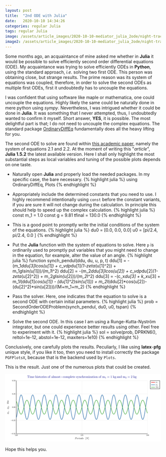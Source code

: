 ```yaml
---
layout: post
title:  "2nd ODE with Julia"
date:   2020-10-10 14:34:26
categories: regular Julia
tags: regular Julia
image: /assets/article_images/2020-10-10-mediator_julia_2ode/night-track.JPG
image2: /assets/article_images/2020-10-10-mediator_julia_2ode/night-track-mobile.JPG
---
```

Some months ago, an acquaintance of mine asked me whether in **Julia** it would be possible to solve efficiently second order differential equations (ODE). My acquaintance was trying to solve efficiently ODEs in **Python**, using the standard approach, *i.e.* solving two first ODE. This person was obtaining close, but strange results. The prime reason was its system of equations was coupled, therefore, in order to solve the second ODEs as multiple first ODEs, first it undoubtedly has to uncouple the equations.

I was confident that using software like maple or mathematica, one could uncouple the equations. Highly likely the same could be naturally done in mere python using *sympy*. Nevertheless, I was intrigued whether it could be done in **Julia**. It was something that I never attempted, thus, I undoubtedly wanted to confirm it myself. Short answer, **YES**, it is possible. The most delightful part is that; I do not need to uncouple the complex equations. The standard package [OrdinaryDiffEq][1ODE] fundamentally does all the heavy lifting for you.

The second ODE to solve are found within [this academic paper][paper], namely the system of equations 2.1 and 2.2. At the moment of writing this "*article*", **Julia 1.5.2** the latest available version. Here I shall only highlight the most substantial steps as local variables and tuning of the possible plots depends on one taste.

- Naturally open **Julia** and properly load the needed packages. In my specific case, the bare necessary.
{% highlight julia %}
using OrdinaryDiffEq, Plots
{% endhighlight %}

- Appropriately include the determined constants that you need to use. I highly recommend intentionally using `const` before the constant variants, if you are sure it will not change during the calculation. In principle this should help to speed up the complex calculation.
{% highlight julia %}
const m_1 = 1.0
const g = 9.81
tfinal = 130.0
{% endhighlight %}

- This is a good point to promptly write the initial conditions of the system of the equations.
{% highlight julia %}
du0 = [0.0, 0.0, 0.0]
u0 = [pi/2.4, pi/2.4, 0.0 ]
{% endhighlight %}

- Put the **Julia** function with the system of equations to solve. Here `p` is ordinarily used to promptly put variables that you might need to change in the equation, for example, alter the value of an angle.
{% highlight julia %}
function synch_pendul(ddu, du, u, p, t)
    ddu[1] =  -(m_1*ddu[3]*l*cos(u[1]) + c_vdp*du[1]*(1-zeta*(u[1]^2)) +
              m_1*g*l*sin(u[1]))/(m_1*l^2)
    ddu[2] =  -(m_2*ddu[3]*l*cos(u[2]) + c_vdp*du[2]*(1-zeta*(u[2]^2)) +
              m_2*g*l*sin(u[2]))/(m_2*l^2)
    ddu[3] =  -(c_x*du[3] + k_x*u[3] + m_1*l*(ddu[1]*cos(u[1])
                                           - (du[1]^2)*sin(u[1])) +
              m_2*l*(ddu[2]*cos(u[2])-(du[2]^2)*sin(u[2])))/(M+m_1+m_2)
{% endhighlight %}

- Pass the solver. Here, one indicates that the equation to solve is a second ODE with certain initial parameters.
{% highlight julia %}
prob = SecondOrderODEProblem(synch_pendul, du0, u0, tspan)
{% endhighlight %}

- Solve the second ODE. In this case I am using a Runge-Kutta-Nyström integrator, but one could experience better results using other. Feel free to experiment with it.
{% highlight julia %}
sol = solve(prob, DPRKN6(), reltol=1e-12, abstol=1e-12, maxiters=1e10)
{% endhighlight %}

Conclusively, one carefully plots the results. Peculiarly, I like using **latex**-**pfg** unique style, if you like it too, then you need to install correctly the package `PGFPlotsX`, because that is the backend used by `Plots`.


This is the result. Just one of the numerous plots that could be created.

![Time histories of almost-complete synchronization][plot]


Hope this helps you. 

 
[paper]:      http://yadda.icm.edu.pl/yadda/element/bwmeta1.element.baztech-article-BWM6-0029-0023/c/httpwww_ptmts_org_pl2012-3-kapitaniak-in.pdf
[1ODE]:       https://github.com/SciML/OrdinaryDiffEq.jl
[plot]:        /assets/article_images/2020-10-10-mediator_julia_2ode/Plot-1.png "Plot 1.b from the original paper"
